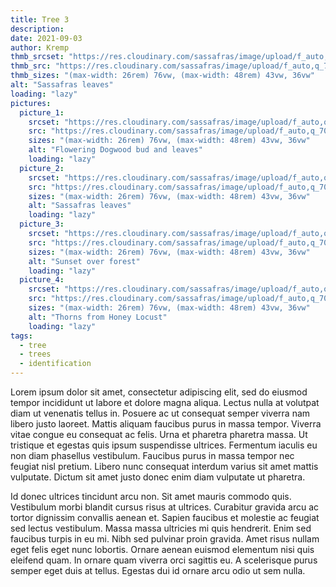 ```yaml
---
title: Tree 3
description: 
date: 2021-09-03
author: Kremp
thmb_srcset: "https://res.cloudinary.com/sassafras/image/upload/f_auto,q_70,w_320/v1614005755/20200831_134151_riml79.jpg 320w, https://res.cloudinary.com/sassafras/image/upload/f_auto,q_70,w_415/v1614005755/20200831_134151_riml79.jpg 415w, https://res.cloudinary.com/sassafras/image/upload/f_auto,q_70,w_550/v1614005755/20200831_134151_riml79.jpg 550w"
thmb_src: "https://res.cloudinary.com/sassafras/image/upload/f_auto,q_70,w_550/v1614005755/20200831_134151_riml79.jpg 550w"
thmb_sizes: "(max-width: 26rem) 76vw, (max-width: 48rem) 43vw, 36vw"
alt: "Sassafras leaves"
loading: "lazy"
pictures:
  picture_1:
    srcset: "https://res.cloudinary.com/sassafras/image/upload/f_auto,q_70,w_320/v1614005690/20200831_132529_kvp7zk.jpg       320w,  https://res.cloudinary.com/sassafras/image/upload/f_auto,q_70,w_415/v1614005690/20200831_132529_kvp7zk.jpg 415w, https://res.cloudinary.com/sassafras/image/upload/f_auto,q_70,w_550/v1614005690/20200831_132529_kvp7zk.jpg 550w"
    src: "https://res.cloudinary.com/sassafras/image/upload/f_auto,q_70,w_550/v1614005690/20200831_132529_kvp7zk.jpg 550w"
    sizes: "(max-width: 26rem) 76vw, (max-width: 48rem) 43vw, 36vw"
    alt: "Flowering Dogwood bud and leaves"
    loading: "lazy"
  picture_2:
    srcset: "https://res.cloudinary.com/sassafras/image/upload/f_auto,q_70,w_320/v1614005755/20200831_134151_riml79.jpg 320w, https://res.cloudinary.com/sassafras/image/upload/f_auto,q_70,w_415/v1614005755/20200831_134151_riml79.jpg 415w, https://res.cloudinary.com/sassafras/image/upload/f_auto,q_70,w_550/v1614005755/20200831_134151_riml79.jpg 550w"
    src: "https://res.cloudinary.com/sassafras/image/upload/f_auto,q_70,w_550/v1614005755/20200831_134151_riml79.jpg 550w"
    sizes: "(max-width: 26rem) 76vw, (max-width: 48rem) 43vw, 36vw"
    alt: "Sassafras leaves"
    loading: "lazy"
  picture_3:
    srcset: "https://res.cloudinary.com/sassafras/image/upload/f_auto,q_70,w_320/v1614005783/20201021_180218_jtmeev.jpg 320w, https://res.cloudinary.com/sassafras/image/upload/f_auto,q_70,w_415/v1614005783/20201021_180218_jtmeev.jpg 415w, https://res.cloudinary.com/sassafras/image/upload/f_auto,q_70,w_550/v1614005783/20201021_180218_jtmeev.jpg 550w"
    src: "https://res.cloudinary.com/sassafras/image/upload/f_auto,q_70,w_550/v1614005783/20201021_180218_jtmeev.jpg 550w"
    sizes: "(max-width: 26rem) 76vw, (max-width: 48rem) 43vw, 36vw"
    alt: "Sunset over forest"
    loading: "lazy"
  picture_4:
    srcset: "https://res.cloudinary.com/sassafras/image/upload/f_auto,q_70,w_320/v1614005803/20201129_153021_t9enhf.jpg 320w, https://res.cloudinary.com/sassafras/image/upload/f_auto,q_70,w_415/v1614005803/20201129_153021_t9enhf.jpg 415w, https://res.cloudinary.com/sassafras/image/upload/f_auto,q_70,w_550/v1614005803/20201129_153021_t9enhf.jpg 550w"
    src: "https://res.cloudinary.com/sassafras/image/upload/f_auto,q_70,w_550/v1614005803/20201129_153021_t9enhf.jpg 550w"
    sizes: "(max-width: 26rem) 76vw, (max-width: 48rem) 43vw, 36vw"
    alt: "Thorns from Honey Locust"
    loading: "lazy"
tags:
  - tree
  - trees
  - identification
---
```


Lorem ipsum dolor sit amet, consectetur adipiscing elit, sed do eiusmod tempor incididunt ut labore et dolore magna aliqua. Lectus nulla at volutpat diam ut venenatis tellus in. Posuere ac ut consequat semper viverra nam libero justo laoreet. Mattis aliquam faucibus purus in massa tempor. Viverra vitae congue eu consequat ac felis. Urna et pharetra pharetra massa. Ut tristique et egestas quis ipsum suspendisse ultrices. Fermentum iaculis eu non diam phasellus vestibulum. Faucibus purus in massa tempor nec feugiat nisl pretium. Libero nunc consequat interdum varius sit amet mattis vulputate. Dictum sit amet justo donec enim diam vulputate ut pharetra.

Id donec ultrices tincidunt arcu non. Sit amet mauris commodo quis. Vestibulum morbi blandit cursus risus at ultrices. Curabitur gravida arcu ac tortor dignissim convallis aenean et. Sapien faucibus et molestie ac feugiat sed lectus vestibulum. Massa massa ultricies mi quis hendrerit. Enim sed faucibus turpis in eu mi. Nibh sed pulvinar proin gravida. Amet risus nullam eget felis eget nunc lobortis. Ornare aenean euismod elementum nisi quis eleifend quam. In ornare quam viverra orci sagittis eu. A scelerisque purus semper eget duis at tellus. Egestas dui id ornare arcu odio ut sem nulla.
